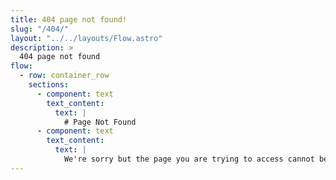 ```yaml
---
title: 404 page not found!
slug: "/404/"
layout: "../../layouts/Flow.astro"
description: >
  404 page not found
flow:
  - row: container_row
    sections:
      - component: text
        text_content:
          text: |
            # Page Not Found
      - component: text
        text_content:
          text: |
            We're sorry but the page you are trying to access cannot be found.
---
```

